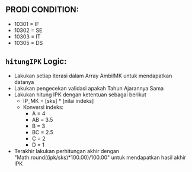 ## PRODI CONDITION:
- 10301 = IF
- 10302 = SE 
- 10303 = IT 
- 10305 = DS

## `hitungIPK` Logic: 
- Lakukan setiap iterasi dalam Array AmbilMK untuk mendapatkan datanya
- Lakukan pengecekan validasi apakah Tahun Ajarannya Sama
- Lakukan hitung IPK dengan ketentuan sebagai berikut
  - IP_MK = [sks] * [nilai indeks]
  - Konversi indeks:
    - A = 4
    - AB = 3.5
    - B = 3
    - BC = 2.5
    - C = 2
    - D = 1
- Terakhir lakukan perhitungan akhir dengan "Math.round((ipk/sks)*100.00)/100.00" untuk mendapatkan hasil akhir IPK